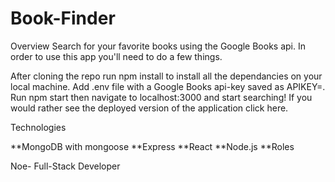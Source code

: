 # Book-Finder

Overview
Search for your favorite books using the Google Books api. In order to use this app you'll need to do a few things.

After cloning the repo run npm install to install all the dependancies on your local machine.
Add .env file with a Google Books api-key saved as APIKEY=<your key here>.
Run npm start then navigate to localhost:3000 and start searching!
If you would rather see the deployed version of the application click here.

Technologies


**MongoDB with mongoose
**Express
**React
**Node.js
**Roles


Noe- Full-Stack Developer